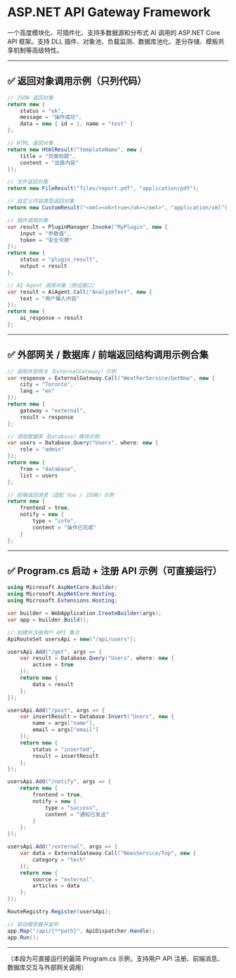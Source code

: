 # ASP.NET API Gateway Framework

一个高度模块化、可插件化、支持多数据源和分布式 AI 调用的 ASP.NET Core API 框架。支持 DLL 插件、对象池、负载监测、数据库池化、差分存储、模板共享机制等高级特性。

---

## ✅ 返回对象调用示例（只列代码）

```csharp
// JSON 返回对象
return new {
    status = "ok",
    message = "操作成功",
    data = new { id = 1, name = "test" }
};
```

```csharp
// HTML 返回对象
return new HtmlResult("templateName", new {
    title = "页面标题",
    content = "这是内容"
});
```

```csharp
// 文件返回对象
return new FileResult("files/report.pdf", "application/pdf");
```

```csharp
// 自定义内容类型返回对象
return new CustomResult("<xml><ok>true</ok></xml>", "application/xml");
```

```csharp
// 插件调用对象
var result = PluginManager.Invoke("MyPlugin", new {
    input = "参数值",
    token = "安全令牌"
});
return new {
    status = "plugin_result",
    output = result
};
```

```csharp
// AI Agent 调用对象（预设接口）
var result = AiAgent.Call("AnalyzeText", new {
    text = "用户输入内容"
});
return new {
    ai_response = result
};
```

---

## ✅ 外部网关 / 数据库 / 前端返回结构调用示例合集

```csharp
// 调用外部网关（ExternalGateway）示例
var response = ExternalGateway.Call("WeatherService/GetNow", new {
    city = "Toronto",
    lang = "en"
});
return new {
    gateway = "external",
    result = response
};
```

```csharp
// 调用数据库（Database）模块示例
var users = Database.Query("Users", where: new {
    role = "admin"
});
return new {
    from = "database",
    list = users
};
```

```csharp
// 前端返回消息（适配 Vue / JSON）示例
return new {
    frontend = true,
    notify = new {
        type = "info",
        content = "操作已完成"
    }
};
```

---

## ✅ Program.cs 启动 + 注册 API 示例（可直接运行）

```csharp
using Microsoft.AspNetCore.Builder;
using Microsoft.AspNetCore.Hosting;
using Microsoft.Extensions.Hosting;

var builder = WebApplication.CreateBuilder(args);
var app = builder.Build();

// 创建并注册用户 API 集合
ApiRouteSet usersApi = new("/api/users");

usersApi.Add("/get", args => {
    var result = Database.Query("Users", where: new {
        active = true
    });
    return new {
        data = result
    };
});

usersApi.Add("/post", args => {
    var insertResult = Database.Insert("Users", new {
        name = args["name"],
        email = args["email"]
    });
    return new {
        status = "inserted",
        result = insertResult
    };
});

usersApi.Add("/notify", args => {
    return new {
        frontend = true,
        notify = new {
            type = "success",
            content = "通知已发送"
        }
    };
});

usersApi.Add("/external", args => {
    var data = ExternalGateway.Call("NewsService/Top", new {
        category = "tech"
    });
    return new {
        source = "external",
        articles = data
    };
});

RouteRegistry.Register(usersApi);

// 启动服务器并监听
app.Map("/api/{**path}", ApiDispatcher.Handle);
app.Run();
```

---

（本段为可直接运行的最简 Program.cs 示例，支持用户 API 注册、前端消息、数据库交互与外部网关调用）

